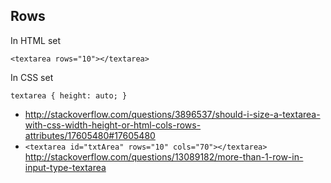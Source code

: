 ## Rows

In HTML set

`<textarea rows="10"></textarea>`

In CSS set

`textarea { height: auto; }`

- http://stackoverflow.com/questions/3896537/should-i-size-a-textarea-with-css-width-height-or-html-cols-rows-attributes/17605480#17605480
- `​<textarea id="txtArea" rows="10" cols="70"></textarea>` http://stackoverflow.com/questions/13089182/more-than-1-row-in-input-type-textarea
